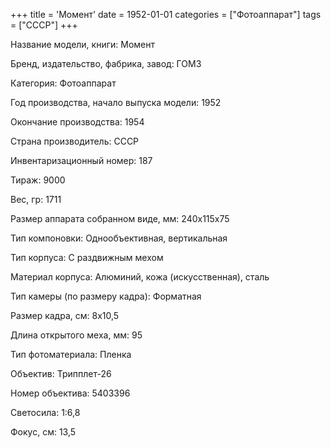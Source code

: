 +++
title = 'Момент'
date = 1952-01-01
categories = ["Фотоаппарат"]
tags = ["СССР"]
+++

Название модели, книги: Момент

Бренд, издательство, фабрика, завод: ГОМЗ

Категория: Фотоаппарат

Год производства, начало выпуска модели: 1952

Окончание производства: 1954

Страна производитель: СССР

Инвентаризационный номер: 187

Тираж: 9000

Вес, гр: 1711

Размер аппарата  собранном виде, мм: 240х115х75

Тип компоновки: Однообъективная, вертикальная

Тип корпуса: С раздвижным мехом

Материал корпуса: Алюминий, кожа (искусственная), сталь

Тип камеры (по размеру кадра): Форматная

Размер кадра, см: 8х10,5

Длина открытого меха, мм: 95

Тип фотоматериала: Пленка

Объектив: Трипплет-26

Номер объектива: 5403396

Светосила: 1:6,8

Фокус, см: 13,5

